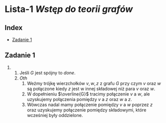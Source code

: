 # Lista-1 *Wstęp do teorii grafów*

## Index
  - [Zadanie 1](#zadanie-1)

## Zadanie 1

1.
   1. Jeśli $G$ jest spójny to *done*.
   2. *Oth*
      1. Weźmy trójkę wierzchołków $v, w, z$ z grafu $G$ przy czym $v$ oraz $w$ są połączone kiedy $z$ jest w innej składowej niż para $v$ oraz $w$.
      2. W dopełnieniu $\overline{G}$ tracimy połączenie $v$ a $w$, ale uzyskujemy połączenia pomiędzy $v$ a $z$ oraz $w$ a $z$.
      3. Wówczas nadal mamy połączenie pomiędzy $v$ a $w$ poprzez $z$ oraz uzyskujemy połączenie pomiędzy składowymi, które wcześniej były oddzielone.

